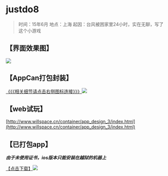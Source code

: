 # justdo8

> 时间：15年6月
地点：上海
起因：台风被困家里24小时，实在无聊，写了这个小游戏

## 【界面效果图】
![](http://upload-images.jianshu.io/upload_images/1494908-ebd2bee4ced23ac8.png)


## 【AppCan打包封装】

[《《《相关细节请点击右侧图标连接》》》](http://newdocx.appcan.cn/)[![](http://upload-images.jianshu.io/upload_images/1494908-6b7a5cfe38ea37fb?imageMogr2/auto-orient/strip%7CimageView2/2/w/1240)](http://newdocx.appcan.cn/)

## 【web试玩】

[http://www.willspace.cn/container/app_design_3/index.html](http://www.willspace.cn/container/app_design_3/index.html)

## 【已打包app】

***由于未使用证书，ios版本只能安装在越狱的机器上***

[【点击下载】](http://pan.baidu.com/s/1hqKquUg)[![](http://upload-images.jianshu.io/upload_images/1494908-79d06107c4d5e51b?imageMogr2/auto-orient/strip%7CimageView2/2/w/1240)](http://pan.baidu.com/s/1hqKquUg)
